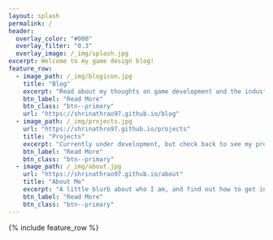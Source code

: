 ```yaml
---
layout: splash 
permalink: /
header:
  overlay_color: "#000"
  overlay_filter: "0.3"
  overlay_image: /_img/splash.jpg
excerpt: Welcome to my game design blog!
feature_row:
  - image_path: /_img/blogicon.jpg
    title: "Blog"
    excerpt: "Read about my thoughts on game development and the industry!"
    btn_label: "Read More"
    btn_class: "btn--primary"
    url: "https://shrinathrao97.github.io/blog"
  - image_path: /_img/projects.jpg
    url: "https://shrinathro97.github.io/projects"
    title: "Projects"
    excerpt: "Currently under development, but check back to see my projects!"
    btn_label: "Read More"
    btn_class: "btn--primary"
  - image_path: /_img/about.jpg
    url: "https://shrinathrao97.github.io/about"
    title: "About Me"
    excerpt: "A little blurb about who I am, and find out how to get in touch!"
    btn_label: "Read More"
    btn_class: "btn--primary"
---
```



{% include feature_row %}
